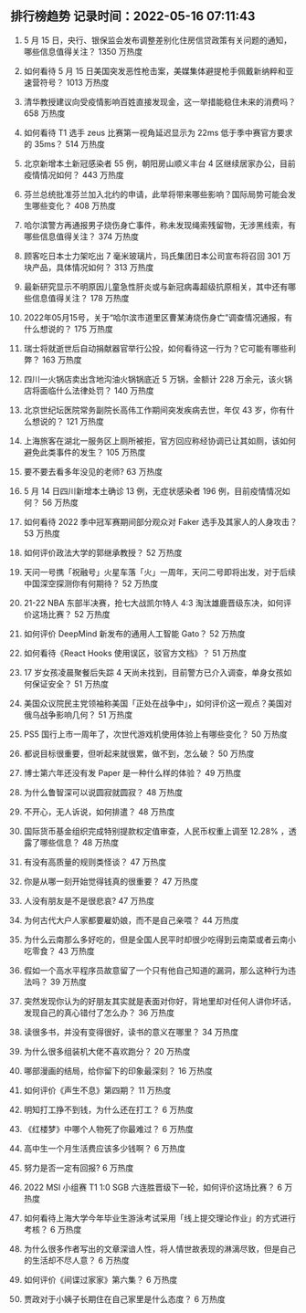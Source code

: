 
## 排行榜趋势 记录时间：2022-05-16 07:11:43
  
  1. 5 月 15 日，央行、银保监会发布调整差别化住房信贷政策有关问题的通知，哪些信息值得关注？ 1350 万热度
    
  2. 如何看待 5 月 15 日美国突发恶性枪击案，美媒集体避提枪手佩戴新纳粹和亚速营符号？ 1013 万热度
    
  3. 清华教授建议向受疫情影响百姓直接发现金，这一举措能稳住未来的消费吗？ 658 万热度
    
  4. 如何看待 T1 选手 zeus 比赛第一视角延迟显示为 22ms 低于季中赛官方要求的 35ms？ 514 万热度
    
  5. 北京新增本土新冠感染者 55 例，朝阳房山顺义丰台 4 区继续居家办公，目前疫情情况如何？ 443 万热度
    
  6. 芬兰总统批准芬兰加入北约的申请，此举将带来哪些影响？国际局势可能会发生哪些变化？ 408 万热度
    
  7. 哈尔滨警方再通报男子烧伤身亡事件，称未发现绳索残留物，无涉黑线索，有哪些信息值得关注？ 374 万热度
    
  8. 顾客吃日本士力架吃出 7 毫米玻璃片，玛氏集团日本公司宣布将召回 301 万块产品，具体情况如何？ 313 万热度
    
  9. 最新研究显示不明原因儿童急性肝炎或与新冠病毒超级抗原相关，其中还有哪些信息值得关注？ 178 万热度
    
  10. 2022年05月15号，关于“哈尔滨市道里区曹某涛烧伤身亡”调查情况通报，有什么想说的？ 175 万热度
    
  11. 瑞士将就逝世后自动捐献器官举行公投，如何看待这一行为？它可能有哪些利弊？ 163 万热度
    
  12. 四川一火锅店卖出含地沟油火锅锅底近 5 万锅，金额计 228 万余元，该火锅店将面临什么法律处罚？ 140 万热度
    
  13. 北京世纪坛医院常务副院长高伟工作期间突发疾病去世，年仅 43 岁，你有什么想说的？ 121 万热度
    
  14. 上海旅客在湖北一服务区上厕所被拒，官方回应称经协调已让其如厕，该如何避免此类事件的发生？ 105 万热度
    
  15. 要不要去看多年没见的老师? 63 万热度
    
  16. 5 月 14 日四川新增本土确诊 13 例，无症状感染者 196 例，目前疫情情况如何？ 56 万热度
    
  17. 如何看待 2022 季中冠军赛期间部分观众对 Faker 选手及其家人的人身攻击？ 53 万热度
    
  18. 如何评价政法大学的郭继承教授？ 52 万热度
    
  19. 天问一号携「祝融号」火星车落「火」一周年，天问二号即将出发，对于后续中国深空探测你有何期待？ 52 万热度
    
  20. 21-22 NBA 东部半决赛，抢七大战凯尔特人 4:3 淘汰雄鹿晋级东决，如何评价这场比赛？ 52 万热度
    
  21. 如何评价 DeepMind 新发布的通用人工智能 Gato？ 52 万热度
    
  22. 如何看待《React Hooks 使用误区，驳官方文档》？ 51 万热度
    
  23. 17 岁女孩凌晨聚餐后失踪 4 天尚未找到，目前警方已介入调查，单身女孩如何保证安全？ 51 万热度
    
  24. 美国众议院民主党领袖称美国「正处在战争中」，如何评价这一观点？美国对俄乌战争影响几何？ 51 万热度
    
  25. PS5 国行上市一周年了，次世代游戏机使用体验上有哪些变化？ 50 万热度
    
  26. 都说目标很重要，但听起来就很累，做不到，怎么破？ 50 万热度
    
  27. 博士第六年还没有发 Paper 是一种什么样的体验？ 49 万热度
    
  28. 为什么鲁智深可以说圆寂就圆寂？ 48 万热度
    
  29. 不开心，无人诉说，如何排遣？ 48 万热度
    
  30. 国际货币基金组织完成特别提款权定值审查，人民币权重上调至 12.28% ，透露了哪些信息？ 48 万热度
    
  31. 有没有高质量的规则类怪谈？ 47 万热度
    
  32. 你是从哪一刻开始觉得钱真的很重要？ 47 万热度
    
  33. 人没有朋友是不是很悲哀? 47 万热度
    
  34. 为何古代大户人家都要雇奶娘，而不是自己亲喂？ 44 万热度
    
  35. 为什么云南那么多好吃的，但是全国人民平时却很少吃得到云南菜或者云南小吃零食？ 43 万热度
    
  36. 假如一个高水平程序员故意留了一个只有他自己知道的漏洞，那么这种行为违法吗？ 39 万热度
    
  37. 突然发现你认为的好朋友其实就是表面对你好，背地里却对任何人讲你坏话，发现自己的真心错付了怎么办？ 36 万热度
    
  38. 读很多书，并没有变得很好，读书的意义在哪里？ 34 万热度
    
  39. 为什么很多组装机大佬不喜欢跑分？ 20 万热度
    
  40. 哪部漫画的结局，给你留下的印象最深刻？ 16 万热度
    
  41. 如何评价《声生不息》第四期？ 11 万热度
    
  42. 明知打工挣不到钱，为什么还在打工？ 6 万热度
    
  43. 《红楼梦》中哪个人物死了你最难过？ 6 万热度
    
  44. 高中生一个月生活费应该多少钱啊？ 6 万热度
    
  45. 努力是否一定有回报? 6 万热度
    
  46. 2022 MSI 小组赛 T1 1:0 SGB 六连胜晋级下一轮，如何评价这场比赛？ 6 万热度
    
  47. 如何看待上海大学今年毕业生游泳考试采用「线上提交理论作业」的方式进行考核？ 6 万热度
    
  48. 为什么很多作者写出的文章深谙人性，将人情世故表现的淋漓尽致，但是自己的生活却不尽人意？ 6 万热度
    
  49. 如何评价《间谍过家家》第六集？ 6 万热度
    
  50. 贾政对于小姨子长期住在自己家里是什么态度？ 6 万热度
    